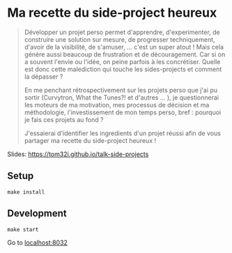 # Ma recette du side-project heureux

> Développer un projet perso permet d'apprendre, d'experimenter, de construire une solution sur mesure, de progresser techniquement, d'avoir de la visibilité, de s'amuser, ... c'est un super atout ! Mais cela génère aussi beaucoup de frustration et de découragement. Car si on a souvent l'envie ou l'idée, on peine parfois à les concrétiser. Quelle est donc cette malediction qui touche les sides-projects et comment la dépasser ?
> 
> En me penchant rétrospectivement sur les projets perso que j'ai pu sortir (Curvytron, What the Tunes?! et d'autres ... ), je questionnerai les moteurs de ma motivation, mes processus de décision et ma méthodologie, l'investissement de mon temps perso, bref : pourquoi je fais ces projets au fond ?
> 
> J'essaierai d'identifier les ingredients d'un projet réussi afin de vous partager ma recette du side-project heureux !


Slides: https://tom32i.github.io/talk-side-projects

## Setup

    make install

## Development

    make start

Go to [localhost:8032](http://localhost:8032)
